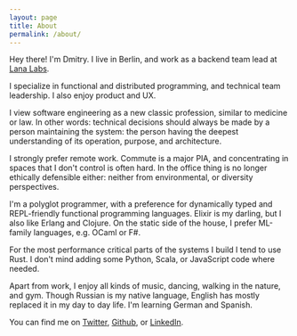 ```yaml
---
layout: page
title: About
permalink: /about/
---
```


Hey there! I'm Dmitry. I live in Berlin, and work as a backend team lead at [Lana Labs](https://lanalabs.com/en/).

I specialize in functional and distributed programming, and technical team leadership. I also enjoy product and UX.

I view software engineering as a new classic profession, similar to medicine or law. In other words: technical decisions should always be made by a person maintaining the system: the person having the deepest understanding of its operation, purpose, and architecture.

I strongly prefer remote work. Commute is a major PIA, and concentrating in spaces that I don't control is often hard. In the office thing is no longer ethically defensible either: neither from environmental, or diversity perspectives.

I'm a polyglot programmer, with a preference for dynamically typed and REPL-friendly functional programming languages.
Elixir is my darling, but I also like Erlang and Clojure. On the static side of the house, I prefer ML-family languages, e.g. OCaml or F#.

For the most performance critical parts of the systems I build I tend to use Rust. I don't mind adding some Python, Scala, or JavaScript code where needed.

Apart from work, I enjoy all kinds of music, dancing, walking in the nature, and gym. Though Russian is my native language, English has mostly replaced it in my day to day life. I'm learning German and Spanish.

You can find me on [Twitter](https://twitter.com/akaLakret), [Github](https://github.com/Lakret), or [LinkedIn](https://www.linkedin.com/in/lakret/).